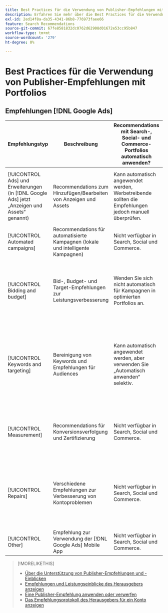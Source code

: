 ```yaml
---
title: Best Practices für die Verwendung von Publisher-Empfehlungen mit Portfolios
description: Erfahren Sie mehr über die Best Practices für die Verwendung  [!DNL Google Ads]  Recommendations in Ihren Search-, Social- und Commerce-Portfolios.
exl-id: 2ed14f8a-da35-4341-86b8-776973faee66
feature: Search Recommendations
source-git-commit: 67fe8581832dc0762d62908d01672e53cc95b847
workflow-type: tm+mt
source-wordcount: '279'
ht-degree: 0%

---
```


# Best Practices für die Verwendung von Publisher-Empfehlungen mit Portfolios

<!-- Add info for MS once we have it ..." 

*[!DNL Google Ads] and [!DNL Microsoft Advertising] accounts*
 
-->

## Empfehlungen [!DNL Google Ads]

| Empfehlungstyp | Beschreibung | Recommendations mit Search-, Social- und Commerce-Portfolios automatisch anwenden? | Kommentare |
|--- |--- |--- |--- |
| [!UICONTROL Ads] und Erweiterungen (in [!DNL Google Ads] jetzt „Anzeigen und Assets“ genannt) | Recommendations zum Hinzufügen/Bearbeiten von Anzeigen und Assets | Kann automatisch angewendet werden, Werbetreibende sollten die Empfehlungen jedoch manuell überprüfen. | Die Überprüfung von Recommendations ist erforderlich, um sicherzustellen, dass responsive Suchanzeigen auf die Anforderungen von Advertisern abgestimmt sind. |
| [!UICONTROL Automated campaigns] | Recommendations für automatisierte Kampagnen (lokale und intelligente Kampagnen) | Nicht verfügbar in Search, Social und Commerce. | — |
| [!UICONTROL Bidding and budget] | Bid-, Budget- und Target-Empfehlungen zur Leistungsverbesserung | Wenden Sie sich nicht automatisch für Kampagnen in optimierten Portfolios an. | Aktuelle Empfehlungen können für Ihre Zwecke eindimensional sein. Beispielsweise empfiehlt [!DNL Google Ads] eine Erhöhung der Target-CPA, ohne sich um das Budget zu kümmern, wenn die Klicks für eine Kampagne abnehmen. |
| [!UICONTROL Keywords and targeting] | Bereinigung von Keywords und Empfehlungen für Audiences | Kann automatisch angewendet werden, aber verwenden Sie „Automatisch anwenden“ selektiv. | Verwenden Sie die Keyword-Bereinigung und das Entfernen von Redundanzen über Kampagnen hinweg, vermeiden Sie jedoch eine weitere Automatisierung (z. B. das automatische Erstellen dynamischer Suchanzeigen oder das automatische Erweitern von Zielgruppen). |
| [!UICONTROL Measurement] | Recommendations für Konversionsverfolgung und Zertifizierung | Nicht verfügbar in Search, Social und Commerce. | Diese Empfehlungen können sich auf die Leistung auswirken. Besprechen Sie die Vor- und Nachteile einer Empfehlung mit Ihrem Adobe-Account-Team, bevor Sie sie anwenden. |
| [!UICONTROL Repairs] | Verschiedene Empfehlungen zur Verbesserung von Kontoproblemen | Nicht verfügbar in Search, Social und Commerce. | Überprüfen Sie in [!DNL Google Ads] regelmäßig manuell die Reparaturempfehlungen. Dieser Empfehlungstyp ist eine gute Möglichkeit, missbilligte Anzeigen, Feed-Probleme, Tracking-Probleme usw. zu identifizieren. |
| [!UICONTROL Other] | Empfehlung zur Verwendung der [!DNL Google Ads] Mobile App | Nicht verfügbar in Search, Social und Commerce. | — |

>[!MORELIKETHIS]
>
>* [Über die Unterstützung von Publisher-Empfehlungen und -Einblicken](recommendation-support.md)
>* [Empfehlungen und Leistungseinblicke des Herausgebers anzeigen](recommendation-view.md)
>* [Eine Publisher-Empfehlung anwenden oder verwerfen](recommendation-apply-dismiss.md)
>* [Das Empfehlungsprotokoll des Herausgebers für ein Konto anzeigen](recommendation-view-log.md)
